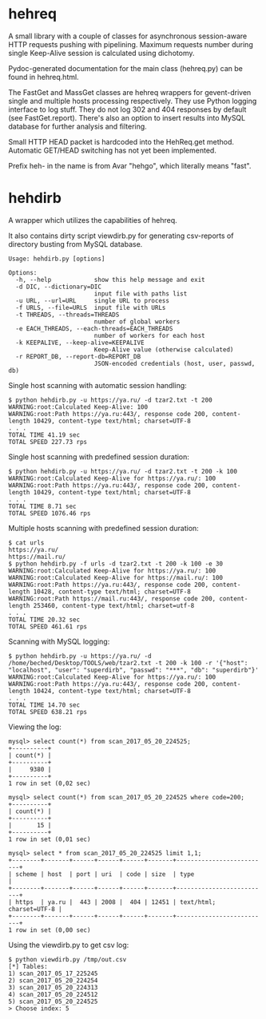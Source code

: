 hehreq
============

A small library with a couple of classes for asynchronous session-aware HTTP requests pushing with pipelining.
Maximum requests number during single Keep-Alive session is calculated using dichotomy.

Pydoc-generated documentation for the main class (hehreq.py) can be found in hehreq.html.

The FastGet and MassGet classes are hehreq wrappers for gevent-driven single and multiple hosts processing respectively.
They use Python logging interface to log stuff. They do not log 302 and 404 responses by default (see FastGet.report).
There's also an option to insert results into MySQL database for further analysis and filtering.

Small HTTP HEAD packet is hardcoded into the HehReq.get method. Automatic GET/HEAD switching has not yet been implemented.

Prefix heh- in the name is from Avar "hehgo", which literally means "fast".

hehdirb
============

A wrapper which utilizes the capabilities of hehreq.

It also contains dirty script viewdirb.py for generating csv-reports of directory busting from MySQL database.
```
Usage: hehdirb.py [options]

Options:
  -h, --help            show this help message and exit
  -d DIC, --dictionary=DIC
                        input file with paths list
  -u URL, --url=URL     single URL to process
  -f URLS, --file=URLS  input file with URLs
  -t THREADS, --threads=THREADS
                        number of global workers
  -e EACH_THREADS, --each-threads=EACH_THREADS
                        number of workers for each host
  -k KEEPALIVE, --keep-alive=KEEPALIVE
                        Keep-Alive value (otherwise calculated)
  -r REPORT_DB, --report-db=REPORT_DB
                        JSON-encoded credentials (host, user, passwd, db)
```
Single host scanning with automatic session handling:
```
$ python hehdirb.py -u https://ya.ru/ -d tzar2.txt -t 200
WARNING:root:Calculated Keep-Alive: 100
WARNING:root:Path https://ya.ru:443/, response code 200, content-length 10429, content-type text/html; charset=UTF-8
. . .
TOTAL TIME 41.19 sec
TOTAL SPEED 227.73 rps
```
Single host scanning with predefined session duration:
```
$ python hehdirb.py -u https://ya.ru/ -d tzar2.txt -t 200 -k 100
WARNING:root:Calculated Keep-Alive for https://ya.ru/: 100
WARNING:root:Path https://ya.ru:443/, response code 200, content-length 10429, content-type text/html; charset=UTF-8
. . .
TOTAL TIME 8.71 sec
TOTAL SPEED 1076.46 rps
```
Multiple hosts scanning with predefined session duration:
```
$ cat urls
https://ya.ru/
https://mail.ru/
$ python hehdirb.py -f urls -d tzar2.txt -t 200 -k 100 -e 30
WARNING:root:Calculated Keep-Alive for https://ya.ru/: 100
WARNING:root:Calculated Keep-Alive for https://mail.ru/: 100
WARNING:root:Path https://ya.ru:443/, response code 200, content-length 10428, content-type text/html; charset=UTF-8
WARNING:root:Path https://mail.ru:443/, response code 200, content-length 253460, content-type text/html; charset=utf-8
. . .
TOTAL TIME 20.32 sec
TOTAL SPEED 461.61 rps
```
Scanning with MySQL logging:
```
$ python hehdirb.py -u https://ya.ru/ -d /home/beched/Desktop/TOOLS/web/tzar2.txt -t 200 -k 100 -r '{"host": "localhost", "user": "superdirb", "passwd": "***", "db": "superdirb"}'
WARNING:root:Calculated Keep-Alive for https://ya.ru/: 100
WARNING:root:Path https://ya.ru:443/, response code 200, content-length 10424, content-type text/html; charset=UTF-8
. . .
TOTAL TIME 14.70 sec
TOTAL SPEED 638.21 rps
```
Viewing the log:
```
mysql> select count(*) from scan_2017_05_20_224525;
+----------+
| count(*) |
+----------+
|     9380 |
+----------+
1 row in set (0,02 sec)

mysql> select count(*) from scan_2017_05_20_224525 where code=200;
+----------+
| count(*) |
+----------+
|       15 |
+----------+
1 row in set (0,01 sec)

mysql> select * from scan_2017_05_20_224525 limit 1,1;
+--------+-------+------+------+------+-------+--------------------------+
| scheme | host  | port | uri  | code | size  | type                     |
+--------+-------+------+------+------+-------+--------------------------+
| https  | ya.ru |  443 | 2008 |  404 | 12451 | text/html; charset=UTF-8 |
+--------+-------+------+------+------+-------+--------------------------+
1 row in set (0,00 sec)
```
Using the viewdirb.py to get csv log:
```
$ python viewdirb.py /tmp/out.csv
[*] Tables:
1) scan_2017_05_17_225245
2) scan_2017_05_20_224254
3) scan_2017_05_20_224313
4) scan_2017_05_20_224512
5) scan_2017_05_20_224525
> Choose index: 5
```